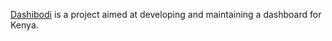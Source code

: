 [Dashibodi](https://dashibodi.com) is a project aimed at developing and maintaining a dashboard for Kenya.